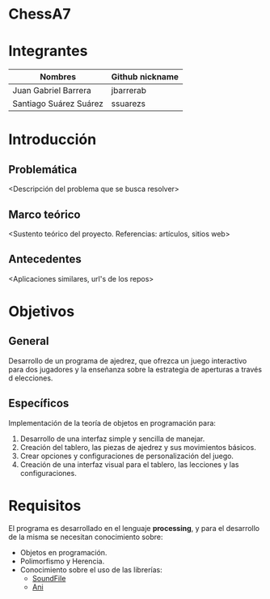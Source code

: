 
# ChessA7

# Integrantes


| Nombres | Github nickname |
|--------|-----------------|
| Juan Gabriel Barrera | jbarrerab |
| Santiago Suárez Suárez |  ssuarezs |


# Introducción

## Problemática

<Descripción del problema que se busca resolver>

## Marco teórico

<Sustento teórico del proyecto. Referencias: artículos, sitios web>

## Antecedentes
 
<Aplicaciones similares, url's de los repos>

# Objetivos

## General

Desarrollo de un programa de ajedrez, que ofrezca un juego interactivo para dos jugadores y la enseñanza sobre la estrategia de aperturas a través d elecciones.

## Específicos
Implementación de la teoría de objetos en programación para:

1. Desarrollo de una interfaz simple y sencilla de manejar.
2. Creación del tablero, las piezas de ajedrez y sus movimientos básicos.
3. Crear opciones y configuraciones de personalización del juego.
4. Creación de una interfaz visual para el tablero, las lecciones y las configuraciones. 

# Requisitos

El programa es desarrollado en el lenguaje **processing**, y para el desarrollo de la misma se necesitan conocimiento sobre:

- Objetos en programación.
- Polimorfismo y Herencia.
- Conocimiento sobre el uso de las librerías:
  - [SoundFile](https://processing.org/reference/libraries/sound/SoundFile.html)
  - [Ani](http://benedikt-gross.de/libraries/Ani/)
